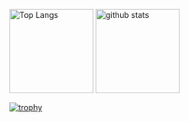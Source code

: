 <p align="left"> 
  <img alt="Top Langs" height="150px" src="https://github-readme-stats.vercel.app/api/top-langs/?username=RyoMaeda2525&layout=compact&show_icons=true&theme=onedark" />
  <img alt="github stats" height="150px" src="https://github-readme-stats.vercel.app/api?username=RyoMaeda2525&theme=onedark&show_icons=ture" />
</p>

[![trophy](https://github-profile-trophy.vercel.app/?username=RyoMaeda2525&theme=onedark)](https://github.com/ryo-ma/github-profile-trophy)

